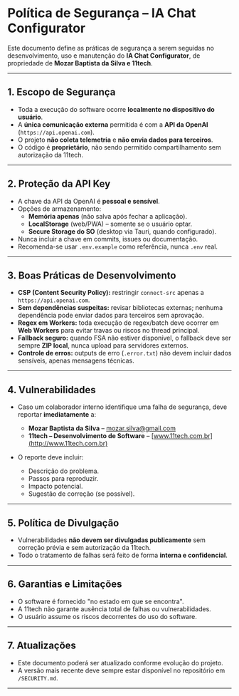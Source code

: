 # Política de Segurança – IA Chat Configurator

Este documento define as práticas de segurança a serem seguidas no desenvolvimento, uso e manutenção do **IA Chat Configurator**, de propriedade de **Mozar Baptista da Silva e 11tech**.

---

## 1. Escopo de Segurança

- Toda a execução do software ocorre **localmente no dispositivo do usuário**.  
- A **única comunicação externa** permitida é com a **API da OpenAI** (`https://api.openai.com`).  
- O projeto **não coleta telemetria** e **não envia dados para terceiros**.  
- O código é **proprietário**, não sendo permitido compartilhamento sem autorização da 11tech.  

---

## 2. Proteção da API Key

- A chave da API da OpenAI é **pessoal e sensível**.  
- Opções de armazenamento:
  - **Memória apenas** (não salva após fechar a aplicação).  
  - **LocalStorage** (web/PWA) – somente se o usuário optar.  
  - **Secure Storage do SO** (desktop via Tauri, quando configurado).  
- Nunca incluir a chave em commits, issues ou documentação.  
- Recomenda-se usar `.env.example` como referência, nunca `.env` real.  

---

## 3. Boas Práticas de Desenvolvimento

- **CSP (Content Security Policy):** restringir `connect-src` apenas a `https://api.openai.com`.  
- **Sem dependências suspeitas:** revisar bibliotecas externas; nenhuma dependência pode enviar dados para terceiros sem aprovação.  
- **Regex em Workers:** toda execução de regex/batch deve ocorrer em **Web Workers** para evitar travas ou riscos no thread principal.  
- **Fallback seguro:** quando FSA não estiver disponível, o fallback deve ser sempre **ZIP local**, nunca upload para servidores externos.  
- **Controle de erros:** outputs de erro (`.error.txt`) não devem incluir dados sensíveis, apenas mensagens técnicas.  

---

## 4. Vulnerabilidades

- Caso um colaborador interno identifique uma falha de segurança, deve reportar **imediatamente** a:
  - **Mozar Baptista da Silva** – [mozar.silva@gmail.com](mailto:mozar.silva@gmail.com)  
  - **11tech – Desenvolvimento de Software** – [www.11tech.com.br](http://www.11tech.com.br)  

- O reporte deve incluir:
  - Descrição do problema.  
  - Passos para reproduzir.  
  - Impacto potencial.  
  - Sugestão de correção (se possível).  

---

## 5. Política de Divulgação

- Vulnerabilidades **não devem ser divulgadas publicamente** sem correção prévia e sem autorização da 11tech.  
- Todo o tratamento de falhas será feito de forma **interna e confidencial**.  

---

## 6. Garantias e Limitações

- O software é fornecido "no estado em que se encontra".  
- A 11tech não garante ausência total de falhas ou vulnerabilidades.  
- O usuário assume os riscos decorrentes do uso do software.  

---

## 7. Atualizações

- Este documento poderá ser atualizado conforme evolução do projeto.  
- A versão mais recente deve sempre estar disponível no repositório em `/SECURITY.md`.  

---
